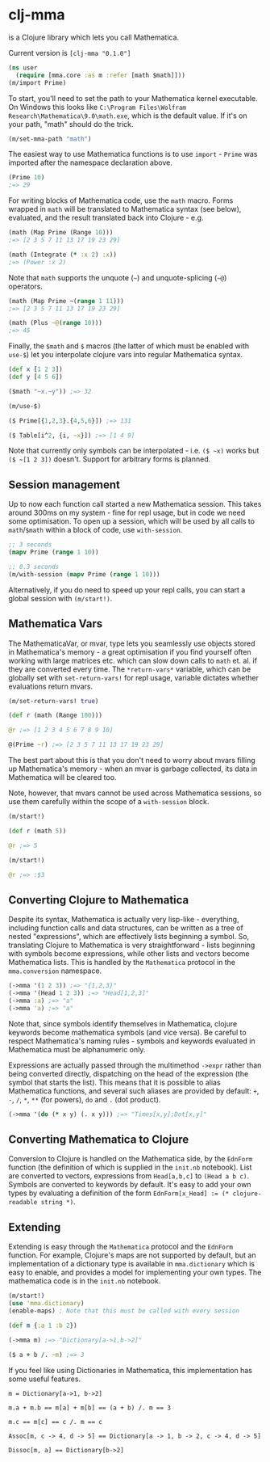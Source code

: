 # clj-mma

is a Clojure library which lets you call Mathematica.

Current version is `[clj-mma "0.1.0"]`

```clj
(ns user
  (require [mma.core :as m :refer [math $math]]))
(m/import Prime)
```

To start, you'll need to set the path to your Mathematica kernel executable. On Windows this looks like `C:\Program Files\Wolfram Research\Mathematica\9.0\math.exe`, which is the default value. If it's on your path, "math" should do the trick.

```clj
(m/set-mma-path "math")
```

The easiest way to use Mathematica functions is to use `import` - `Prime` was imported after the namespace declaration above.

```clj
(Prime 10)
;=> 29
```

For writing blocks of Mathematica code, use the `math` macro. Forms wrapped in `math` will be translated to Mathematica syntax (see below), evaluated, and the result translated back into Clojure - e.g.

```clj
(math (Map Prime (Range 10)))
;=> [2 3 5 7 11 13 17 19 23 29]

(math (Integrate (* :x 2) :x))
;=> (Power :x 2)
```

Note that `math` supports the unquote (`~`) and unquote-splicing (`~@`) operators.

```clj
(math (Map Prime ~(range 1 11)))
;=> [2 3 5 7 11 13 17 19 23 29]

(math (Plus ~@(range 10)))
;=> 45
```

Finally, the `$math` and `$` macros (the latter of which must be enabled with `use-$`) let you interpolate clojure vars into regular Mathematica syntax.

```clj
(def x [1 2 3])
(def y [4 5 6])

($math "~x.~y")) ;=> 32

(m/use-$)

($ Prime[{1,2,3}.{4,5,6}]) ;=> 131

($ Table[i^2, {i, ~x}]) ;=> [1 4 9]
```

Note that currently only symbols can be interpolated - i.e. `($ ~x)` works but `($ ~[1 2 3])` doesn't. Support for arbitrary forms is planned.

## Session management

Up to now each function call started a new Mathematica session. This takes around 300ms on my system - fine for repl usage, but in code we need some optimisation. To open up a session, which will be used by all calls to `math`/`$math` within a block of code, use `with-session`.

```clj
;; 3 seconds
(mapv Prime (range 1 10))

;; 0.3 seconds
(m/with-session (mapv Prime (range 1 10)))
```

Alternatively, if you do need to speed up your repl calls, you can start a global session with `(m/start!)`.

## Mathematica Vars

The MathematicaVar, or mvar, type lets you seamlessly use objects stored in Mathematica's memory - a great optimisation if you find yourself often working with large matrices etc. which can slow down calls to `math` et. al. if they are converted every time. The `*return-vars*` variable, which can be globally set with `set-return-vars!` for repl usage, variable dictates whether evaluations return mvars.

```clj
(m/set-return-vars! true)

(def r (math (Range 100)))

@r ;=> [1 2 3 4 5 6 7 8 9 10]

@(Prime ~r) ;=> [2 3 5 7 11 13 17 19 23 29]
```

The best part about this is that you don't need to worry about mvars filling up Mathematica's memory - when an mvar is garbage collected, its data in Mathematica will be cleared too.

Note, however, that mvars cannot be used across Mathematica sessions, so use them carefully within the scope of a `with-session` block.

```clj
(m/start!)

(def r (math 5))

@r ;=> 5

(m/start!)

@r ;=> :$3

```

## Converting Clojure to Mathematica

Despite its syntax, Mathematica is actually very lisp-like - everything, including function calls and data structures, can be written as a tree of nested "expressions", which are effectively lists beginning a symbol. So, translating Clojure to Mathematica is very straightforward - lists beginning with symbols become expressions, while other lists and vectors become Mathematica lists. This is handled by the `Mathematica` protocol in the `mma.conversion` namespace.

```clj
(->mma '(1 2 3)) ;=> "{1,2,3}"
(->mma '(Head 1 2 3)) ;=> "Head[1,2,3]"
(->mma :a) ;=> "a"
(->mma 'a) ;=> "a"
```

Note that, since symbols identify themselves in Mathematica, clojure keywords become mathematica symbols (and vice versa). Be careful to respect Mathematica's naming rules - symbols and keywords evaluated in Mathematica must be alphanumeric only.

Expressions are actually passed through the multimethod `->expr` rather than being converted directly, dispatching on the head of the expression (the symbol that starts the list). This means that it is possible to alias Mathematica functions, and several such aliases are provided by default: `+`, `-`, `/`, `*`, `**` (for powers), `do` and `.` (dot product).

```clj
(->mma '(do (* x y) (. x y))) ;=> "Times[x,y];Dot[x,y]"
```

## Converting Mathematica to Clojure

Conversion to Clojure is handled on the Mathematica side, by the `EdnForm` function (the definition of which is supplied in the `init.nb` notebook). List are converted to vectors, expressions from `Head[a,b,c]` to `(Head a b c)`. Symbols are converted to keywords by default. It's easy to add your own types by evaluating a definition of the form `EdnForm[x_Head] := (* clojure-readable string *)`.

## Extending

Extending is easy through the `Mathematica` protocol and the `EdnForm` function. For example, Clojure's maps are not supported by default, but an implementation of a dictionary type is available in `mma.dictionary` which is easy to enable, and provides a model for implementing your own types. The mathematica code is in the `init.nb` notebook.

```clj
(m/start!)
(use 'mma.dictionary)
(enable-maps) ; Note that this must be called with every session

(def m {:a 1 :b 2})

(->mma m) ;=> "Dictionary[a->1,b->2]"

($ a + b /. ~m) ;=> 3
```
If you feel like using Dictionaries in Mathematica, this implementation has some useful features.

```
m = Dictionary[a->1, b->2]

m.a + m.b == m[a] + m[b] == (a + b) /. m == 3

m.c == m[c] == c /. m == c

Assoc[m, c -> 4, d -> 5] == Dictionary[a -> 1, b -> 2, c -> 4, d -> 5]

Dissoc[m, a] == Dictionary[b->2]
```
